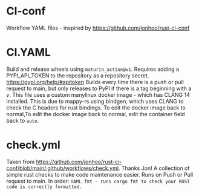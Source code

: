 # CI-conf
Workflow YAML files - inspired by https://github.com/jonhoo/rust-ci-conf

# CI.YAML

Build and release wheels using `maturin_action@v1`. Requires adding a PYPI_API_TOKEN to the repository as a repository secret. https://pypi.org/help/#apitoken
Builds every time there is a push or pull request to main, but only releases to PyPI if there is a tag beginning with a _v_.
This file uses a custom manylinux docker image - which has CLANG 14 installed. This is due to mappy-rs using bindgen, which uses CLANG to check the C headers for rust bindings.
To edit the docker image back to normal,To edit the docker image back to normal, edit the container field back to `auto`.

# check.yml

Taken from https://github.com/jonhoo/rust-ci-conf/blob/main/.github/workflows/check.yml. Thanks Jon!
A collection of simple rust checks to make code maintenance easier. Runs on Push or Pull request to main.
In order:
    ```YAML
        fmt - runs cargo fmt to check your RUST code is correctly formatted.
    ```

